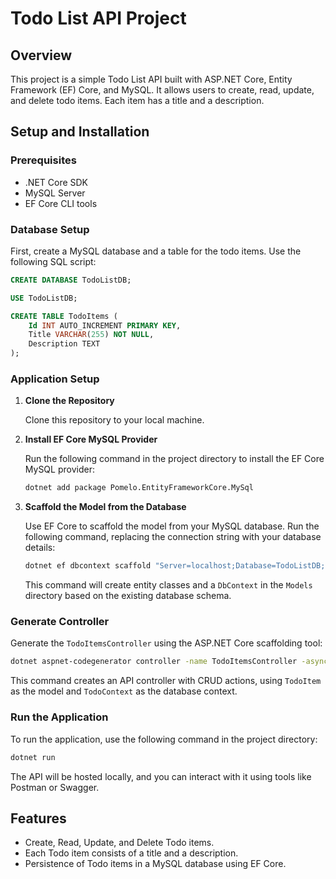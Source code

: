 
# Todo List API Project

## Overview

This project is a simple Todo List API built with ASP.NET Core, Entity Framework (EF) Core, and MySQL. It allows users to create, read, update, and delete todo items. Each item has a title and a description.

## Setup and Installation

### Prerequisites

- .NET Core SDK
- MySQL Server
- EF Core CLI tools

### Database Setup

First, create a MySQL database and a table for the todo items. Use the following SQL script:

```sql
CREATE DATABASE TodoListDB;

USE TodoListDB;

CREATE TABLE TodoItems (
    Id INT AUTO_INCREMENT PRIMARY KEY,
    Title VARCHAR(255) NOT NULL,
    Description TEXT
);
```

### Application Setup

1. **Clone the Repository**
   
   Clone this repository to your local machine.

2. **Install EF Core MySQL Provider**

   Run the following command in the project directory to install the EF Core MySQL provider:

   ```bash
   dotnet add package Pomelo.EntityFrameworkCore.MySql
   ```

3. **Scaffold the Model from the Database**

   Use EF Core to scaffold the model from your MySQL database. Run the following command, replacing the connection string with your database details:

   ```bash
   dotnet ef dbcontext scaffold "Server=localhost;Database=TodoListDB;User=root;Password=root;" Pomelo.EntityFrameworkCore.MySql -output-dir Models
   ```

   This command will create entity classes and a `DbContext` in the `Models` directory based on the existing database schema.

### Generate Controller

Generate the `TodoItemsController` using the ASP.NET Core scaffolding tool:

```bash
dotnet aspnet-codegenerator controller -name TodoItemsController -async -api -m TodoItem -dc TodoContext -outDir Controllers
```

This command creates an API controller with CRUD actions, using `TodoItem` as the model and `TodoContext` as the database context.

### Run the Application

To run the application, use the following command in the project directory:

```bash
dotnet run
```

The API will be hosted locally, and you can interact with it using tools like Postman or Swagger.

## Features

- Create, Read, Update, and Delete Todo items.
- Each Todo item consists of a title and a description.
- Persistence of Todo items in a MySQL database using EF Core.
